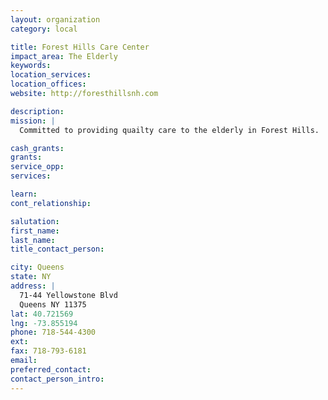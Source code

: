```yaml
---
layout: organization
category: local

title: Forest Hills Care Center
impact_area: The Elderly
keywords: 
location_services: 
location_offices: 
website: http://foresthillsnh.com

description: 
mission: |
  Committed to providing quailty care to the elderly in Forest Hills.

cash_grants: 
grants: 
service_opp: 
services: 

learn: 
cont_relationship: 

salutation: 
first_name: 
last_name: 
title_contact_person: 

city: Queens
state: NY
address: |
  71-44 Yellowstone Blvd     
  Queens NY 11375
lat: 40.721569
lng: -73.855194
phone: 718-544-4300
ext: 
fax: 718-793-6181
email: 
preferred_contact: 
contact_person_intro: 
---
```

